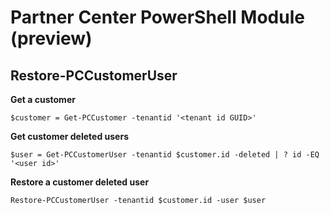 # Partner Center PowerShell Module (preview) #

## Restore-PCCustomerUser ##

**Get a customer**

    $customer = Get-PCCustomer -tenantid '<tenant id GUID>'

**Get customer deleted users**

    $user = Get-PCCustomerUser -tenantid $customer.id -deleted | ? id -EQ '<user id>'

**Restore a customer deleted user**

    Restore-PCCustomerUser -tenantid $customer.id -user $user

